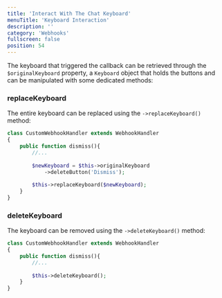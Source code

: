 ```yaml
---
title: 'Interact With The Chat Keyboard'
menuTitle: 'Keyboard Interaction'
description: ''
category: 'Webhooks'
fullscreen: false 
position: 54
---
```



The keyboard that triggered the callback can be retrieved through the `$originalKeyboard` property, a `Keyboard` object that holds the buttons and can be manipulated with some dedicated methods:

### replaceKeyboard

The entire keyboard can be replaced using the `->replaceKeyboard()` method:

```php
class CustomWebhookHandler extends WebhookHandler
{
    public function dismiss(){
        //...
        
        $newKeyboard = $this->originalKeyboard
            ->deleteButton('Dismiss'); 
        
        $this->replaceKeyboard($newKeyboard);
    }
}
```

### deleteKeyboard

The keyboard can be removed using the `->deleteKeyboard()` method:

```php
class CustomWebhookHandler extends WebhookHandler
{
    public function dismiss(){
        //...
        
        $this->deleteKeyboard();
    }
}
```
